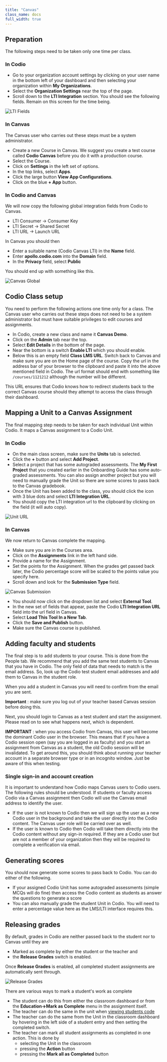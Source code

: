 ```yaml
---
title: "Canvas"
class_name: docs
full_width: true
---
```


## Preparation
The following steps need to be taken only one time per class.

### In Codio

- Go to your organization account settings by clicking on your user name in the bottom left of your dashboard and then selecting your organization within **My Organizations**.
- Select the **Organization Settings** near the top of the page.
- Scroll down to the **LTI Integration** section. You should see the following fields. Remain on this screen for the time being.

<img alt="LTI Fields" src="/img/docs/lti/lti-org-fields.png" class="simple"/>


### In Canvas
The Canvas user who carries out these steps must be a system administrator.

- Create a new Course in Canvas. We suggest you create a test course called **Codio Canvas** before you do it with a production course.
- Select the Course.
- Click on **Settings** in the left set of options.
- In the top links, select **Apps**.
- Click the large button **View App Configurations**.
- Click on the blue **+ App** button.

### In Codio and Canvas
We will now copy the following global integration fields from Codio to Canvas.

- LTI Consumer -> Consumer Key
- LTI Secret -> Shared Secret
- LTI URL -> Launch URL

In Canvas you should then 

- Enter a suitable name (Codio Canvas LTI) in the **Name** field.
- Enter **apollo.codio.com** into the **Domain** field.
- In the **Privacy** field, select **Public**

You should end up with something like this.

<img alt="Canvas Global" src="/img/docs/lti/canvas-global.png" class="simple"/>

## Codio Class setup
You need to perform the following actions one time only for a class. The Canvas user who carries out these steps does not need to be a system administrator but must have suitable privileges to edit courses and assignments.

- In Codio, create a new class and name it **Canvas Demo**.
- Click on the **Admin** tab near the top.
- Select **Edit Details** in the bottom of the page.
- Near the bottom is a switch **Enable LTI** which you should enable.
- Below this is an empty field **Class LMS URL**. Switch back to Canvas and make sure you are on the Home page of the course. Copy the url in the address bar of your browser to the clipboard and paste it into the above mentioned field in Codio. The url format should end with something like `/courses/1121212` although the number will be different.

This URL ensures that Codio knows how to redirect students back to the correct Canvas course should they attempt to access the class through their dashboard.

## Mapping a Unit to a Canvas Assignment
The final mapping step needs to be taken for each individual Unit within Codio. It maps a Canvas assignment to a Codio Unit.

### In Codio

- On the main class screen, make sure the **Units** tab is selected.
- Click the **+** button and select **Add Project**. 
- Select a project that has some autograded assessments. The **My First Project** that you created earlier in the Onboarding Guide has some auto-graded assessments. You can also assign another project but you will need to manually grade the Unit so there are some scores to pass back to the Canvas gradebook.
- Once the Unit has been added to the class, you should click the icon with 3 blue dots and select **LTI Integration URL**.
- You should copy the LTI integration url to the clipboard by clicking on the field (it will auto copy).

<img alt="Unit URL" src="/img/docs/lti/LMS-Unit-URL.png" class="simple"/>

### In Canvas
We now return to Canvas complete the mapping.

- Make sure you are in the Courses area. 
- Click on the **Assignments** link in the left hand side.
- Provide a name for the Assignment.
- Set the points for the Assignment. When the grades get passed back later, the Codio percentage score will be scaled to the points value you specify here.
- Scroll down and look for the **Submission Type** field.

<img alt="Canvas Submission" src="/img/docs/lti/canvas-submission-type.png" class="simple"/>


- You should now click on the dropdown list and select **External Tool**.
- In the new set of fields that appear, paste the Codio **LTI Integration URL** field into the url field in Canvas.
- Select **Load This Tool In a New Tab**.
- Click the **Save and Publish** button.
- Make sure the Canvas course is published.

## Adding faculty and students
The final step is to add students to your course. This is done from the People tab. We recommend that you add the same test students to Canvas that you have in Codio. The only field of data that needs to match is the email address. So, look up the Codio test student email addresses and add them to Canvas in the student role.

When you add a student in Canvas you will need to confirm from the email you are sent. 

**Important** : make sure you log out of your teacher based Canvas session before doing this.

Next, you should login to Canvas as a test student and start the assignment. Please read on to see what happens next, which is dependent.

**IMPORTANT** : when you access Codio from Canvas, this user will become the dominant Codio user in the browser. This means that if you have a Codio session open (say you are logged in as faculty) and you start an assignment from Canvas as a student, the old Codio session will be invalidated. To get around this, you should think about running your teacher account in a separate browser type or in an incognito window. Just be aware of this when testing.

### Single sign-in and account creation
It is important to understand how Codio maps Canvas users to Codio users. The following rules should be understood. If students or faculty access Codio via a Canvas assignment then Codio will use the Canvas email address to identify the user. 

- If the user is not known to Codio then we will sign up the user as a new Codio user in the background and take the user directly into the Codio content. The Canvas user role will be carried over as well.
- If the user is known to Codio then Codio will take them directly into the Codio content without any sign-in required. If they are a Codio user but are not a member of your organization then they will be required to complete a verification via email. 

## Generating scores
You should now generate some scores to pass back to Codio. You can do either of the following.

- If your assigned Codio Unit has some autograded assessments (simple MCQs will do fine) then access the Codio content as students as answer the questions to generate a score
- You can also manually grade the student Unit in Codio. You will need to enter a percentage value here as the LMS/LTI interface requires this.

## Releasing grades
By default, grades in Codio are neither passed back to the student nor to Canvas until they are 

- Marked as complete by either the student or the teacher and
- the **Release Grades** switch is enabled.

Once **Release Grades** is enabled, all completed student assignments are automatically sent through. 

<img alt="Release Grades" src="/img/docs/lti/release-complete.png" class="simple"/>

There are various ways to mark a student's work as complete

- The student can do this from either the classroom dashboard or from the **Education->Mark as Complete** menu in the assignment itself.
- The teacher can do the same in the unit when [viewing students code](/docs/classes/monitor/studentcode/)
- The teacher can do the same from the Unit in the classroom dashboard by hovering in the left side of a student entry and then setting the completed switch.
- The teacher can mark all student assignments as completed in one action. This is done by 
  - selecting the Unit in the classroom
  - pressing the **Action** button 
  - pressing the **Mark all as Completed** button

